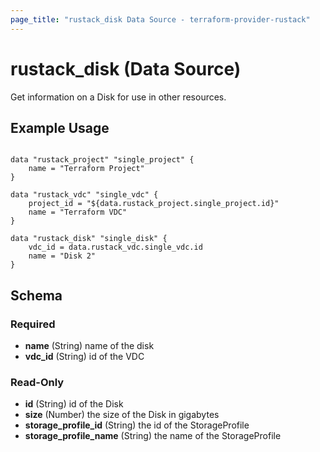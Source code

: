 ```yaml
---
page_title: "rustack_disk Data Source - terraform-provider-rustack"
---
```

# rustack_disk (Data Source)

Get information on a Disk for use in other resources. 

## Example Usage

```hcl

data "rustack_project" "single_project" {
    name = "Terraform Project"
}

data "rustack_vdc" "single_vdc" {
    project_id = "${data.rustack_project.single_project.id}"
    name = "Terraform VDC"
}

data "rustack_disk" "single_disk" {
    vdc_id = data.rustack_vdc.single_vdc.id
    name = "Disk 2"
}

```
## Schema

### Required

- **name** (String) name of the disk
- **vdc_id** (String) id of the VDC

### Read-Only

- **id** (String) id of the Disk
- **size** (Number) the size of the Disk in gigabytes
- **storage_profile_id** (String) the id of the StorageProfile
- **storage_profile_name** (String) the name of the StorageProfile


